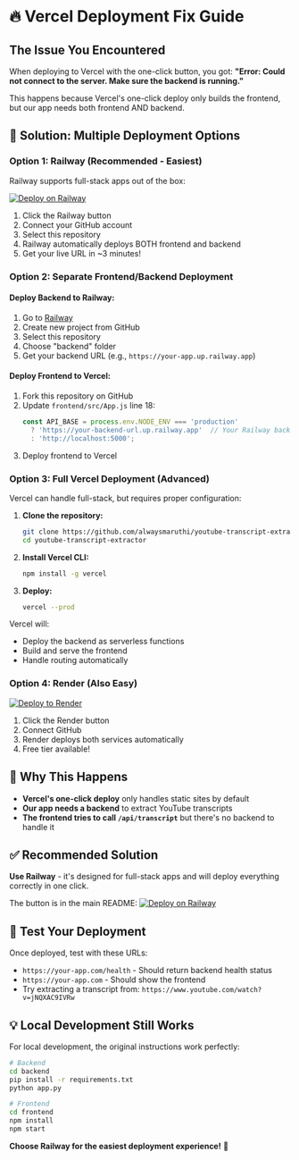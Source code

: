 # 🔥 Vercel Deployment Fix Guide

## The Issue You Encountered

When deploying to Vercel with the one-click button, you got:
**"Error: Could not connect to the server. Make sure the backend is running."**

This happens because Vercel's one-click deploy only builds the frontend, but our app needs both frontend AND backend.

## 🚀 Solution: Multiple Deployment Options

### **Option 1: Railway (Recommended - Easiest)**
Railway supports full-stack apps out of the box:

[![Deploy on Railway](https://railway.app/button.svg)](https://railway.app/new/template/1KQY8w)

1. Click the Railway button
2. Connect your GitHub account  
3. Select this repository
4. Railway automatically deploys BOTH frontend and backend
5. Get your live URL in ~3 minutes!

### **Option 2: Separate Frontend/Backend Deployment**

#### Deploy Backend to Railway:
1. Go to [Railway](https://railway.app)
2. Create new project from GitHub
3. Select this repository
4. Choose "backend" folder
5. Get your backend URL (e.g., `https://your-app.up.railway.app`)

#### Deploy Frontend to Vercel:
1. Fork this repository on GitHub
2. Update `frontend/src/App.js` line 18:
   ```javascript
   const API_BASE = process.env.NODE_ENV === 'production' 
     ? 'https://your-backend-url.up.railway.app'  // Your Railway backend URL
     : 'http://localhost:5000';
   ```
3. Deploy frontend to Vercel

### **Option 3: Full Vercel Deployment (Advanced)**

Vercel can handle full-stack, but requires proper configuration:

1. **Clone the repository:**
   ```bash
   git clone https://github.com/alwaysmaruthi/youtube-transcript-extractor.git
   cd youtube-transcript-extractor
   ```

2. **Install Vercel CLI:**
   ```bash
   npm install -g vercel
   ```

3. **Deploy:**
   ```bash
   vercel --prod
   ```

Vercel will:
- Deploy the backend as serverless functions
- Build and serve the frontend
- Handle routing automatically

### **Option 4: Render (Also Easy)**
[![Deploy to Render](https://render.com/images/deploy-to-render-button.svg)](https://render.com/deploy)

1. Click the Render button
2. Connect GitHub
3. Render deploys both services automatically
4. Free tier available!

## 🔧 Why This Happens

- **Vercel's one-click deploy** only handles static sites by default
- **Our app needs a backend** to extract YouTube transcripts
- **The frontend tries to call `/api/transcript`** but there's no backend to handle it

## ✅ Recommended Solution

**Use Railway** - it's designed for full-stack apps and will deploy everything correctly in one click.

The button is in the main README: [![Deploy on Railway](https://railway.app/button.svg)](https://railway.app/new/template/1KQY8w)

## 🧪 Test Your Deployment

Once deployed, test with these URLs:
- `https://your-app.com/health` - Should return backend health status
- `https://your-app.com` - Should show the frontend
- Try extracting a transcript from: `https://www.youtube.com/watch?v=jNQXAC9IVRw`

## 💡 Local Development Still Works

For local development, the original instructions work perfectly:
```bash
# Backend
cd backend
pip install -r requirements.txt  
python app.py

# Frontend
cd frontend
npm install
npm start
```

**Choose Railway for the easiest deployment experience!** 🚀